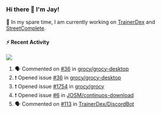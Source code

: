 ### Hi there 👋 I'm Jay!

🔭 In my spare time, I am currently working on [TrainerDex](https://www.github.com/TrainerDex) and [StreetComplete](https://github.com/streetcomplete/StreetComplete).

#### :zap: Recent Activity

[<img src="https://github-readme-stats.vercel.app/api/wakatime?username=TurnrDev&layout=compact&custom_title=Last 7 Days Language Breakdown" />](https://wakatime.com/@TurnrDev)
<br>
<!--START_SECTION:activity-->
1. 🗣 Commented on [#36](https://github.com/grocy/grocy-desktop/issues/36) in [grocy/grocy-desktop](https://github.com/grocy/grocy-desktop)
2. ❗️ Opened issue [#36](https://github.com/grocy/grocy-desktop/issues/36) in [grocy/grocy-desktop](https://github.com/grocy/grocy-desktop)
3. ❗️ Opened issue [#1754](https://github.com/grocy/grocy/issues/1754) in [grocy/grocy](https://github.com/grocy/grocy)
4. ❗️ Opened issue [#6](https://github.com/JOSM/continuos-download/issues/6) in [JOSM/continuos-download](https://github.com/JOSM/continuos-download)
5. 🗣 Commented on [#113](https://github.com/TrainerDex/DiscordBot/issues/113) in [TrainerDex/DiscordBot](https://github.com/TrainerDex/DiscordBot)
<!--END_SECTION:activity-->
